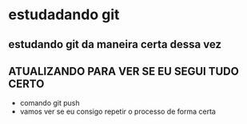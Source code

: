 # estudadando git

## estudando git da maneira certa dessa vez
## ATUALIZANDO PARA VER SE EU SEGUI TUDO CERTO
* comando git push
* vamos ver se eu consigo repetir o processo de forma certa 